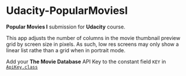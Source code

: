 # Udacity-PopularMoviesI

**Popular Movies I** submission for **Udacity** course.

This app adjusts the number of columns in the movie thumbnail preview grid by screen size in pixels. As such, low res screens may only show a linear list rathe than a grid when in portrait mode.

Add your **The Movie Database** API Key to the constant field `KEY` in [`ApiKey.class`](https://github.com/PPartisan/Udacity-PopularMoviesI/blob/master/app/src/main/java/com/github/ppartisan/popularmoviesi/ApiKey.java)
